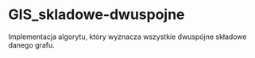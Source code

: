 # GIS_skladowe-dwuspojne

Implementacja algorytu, który wyznacza wszystkie dwuspójne składowe danego grafu.
